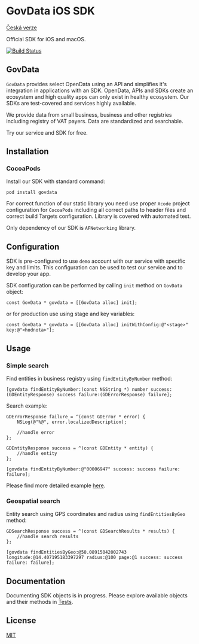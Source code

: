 # GovData iOS SDK

[Česká verze](README.md)

Official SDK for iOS and macOS.

[![Build Status](https://travis-ci.org/hackenbruder/govdata-ios.svg)](https://travis-ci.org/hackenbruder/govdata-ios)

## GovData

`GovData` provides select OpenData using an API and simplifies it's integration in applications with an SDK. OpenData, APIs and SDKs create an ecosystem and high quality apps can only exist in healthy ecosystem. Our SDKs are test-covered and services highly available.

We provide data from small business, business and other registries including registry of VAT payers. Data are standardized and searchable.

Try our service and SDK for free.

## Installation
### CocoaPods

Install our SDK with standard command:
	
	pod install govdata

For correct function of our static library you need use proper `Xcode` project configuration for `CocoaPods` including all correct paths to header files and correct build Targets configuration. Library is covered with automated test.

Only dependency of our SDK is `AFNetworking` library.

## Configuration

SDK is pre-configured to use `demo` account with our service with specific key and limits. This configuration can be used to test our service and to develop your app.

SDK configuration can be performed by calling `init` method on `GovData` object:
	
	const GovData * govdata = [[GovData alloc] init];

or for production use using stage and key variables:

	const GovData * govdata = [[GovData alloc] initWithConfig:@"<stage>" key:@"<hodnota>"];

## Usage
### Simple search

Find entities in business registry using `findEntityByNumber` method:

	[govdata findEntityByNumber:(const NSString *) number success:(GDEntityResponse) success failure:(GDErrorResponse) failure];

Search example:

	GDErrorResponse failure = ^(const GDError * error) {
		NSLog(@"%@", error.localizedDescription);
		
		//handle error
	};
	
	GDEntityResponse success = ^(const GDEntity * entity) {
		//handle entity
	};

	[govdata findEntityByNumber:@"00006947" success: success failure: failure];

Please find more detailed example [here](https://gist.github.com/hackenbruder/aca3cde0e48e6257d40a).

### Geospatial search

Entity search using GPS coordinates and radius using `findEntitiesByGeo` method:

	GDSearchResponse success = ^(const GDSearchResults * results) {
		//handle search results
	};
	
	[govdata findEntitiesByGeo:@50.08915042002743 longitude:@14.407195183397297 radius:@100 page:@1 success: success failure: failure];

## Documentation

Documenting SDK objects is in progress. Please explore available objects and their methods in [Tests](Tests/?ts=2).

## License

[MIT](LICENSE.md)
